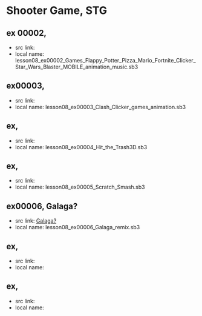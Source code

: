 # Shooter Game, STG


## ex 00002,

+ src link:
+ local name: lesson08_ex00002_Games_Flappy_Potter_Pizza_Mario_Fortnite_Clicker_Star_Wars_Blaster_MOBILE_animation_music.sb3


## ex00003, 

+ src link:
+ local name: lesson08_ex00003_Clash_Clicker_games_animation.sb3

## ex,

+ src link:
+ local name: lesson08_ex00004_Hit_the_Trash3D.sb3

## ex,

+ src link:
+ local name: lesson08_ex00005_Scratch_Smash.sb3

## ex00006, Galaga?

+ src link: [Galaga?](https://scratch.mit.edu/projects/10076961)
+ local name: lesson08_ex00006_Galaga_remix.sb3

## ex,

+ src link:
+ local name: 

## ex,

+ src link:
+ local name: 

